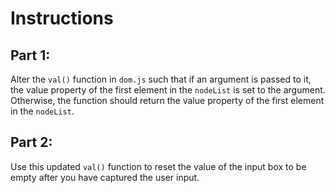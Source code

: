 # Instructions

## Part 1: 

Alter the `val()` function in `dom.js` such that if an argument is passed to it, the value property of the first element in the `nodeList` is set to the argument. Otherwise, the function should return the value property of the first element in the `nodeList`.


## Part 2:

Use this updated `val()` function to reset the value of the input box to be empty after you have captured the user input. 